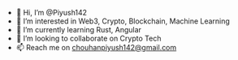 - 👋 Hi, I’m @Piyush142
- 👀 I’m interested in Web3, Crypto, Blockchain, Machine Learning
- 🌱 I’m currently learning Rust, Angular
- 💞️ I’m looking to collaborate on Crypto Tech
- 📫 Reach me on chouhanpiyush142@gmail.com

<!---
Piyush142/Piyush142 is a ✨ special ✨ repository because its `README.md` (this file) appears on your GitHub profile.
You can click the Preview link to take a look at your changes.
--->
